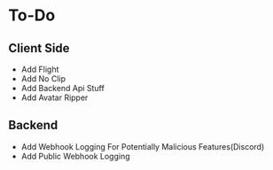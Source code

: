 # To-Do
## Client Side
* Add Flight
* Add No Clip
* Add Backend Api Stuff
* Add Avatar Ripper

## Backend
* Add Webhook Logging For Potentially Malicious Features(Discord)
* Add Public Webhook Logging